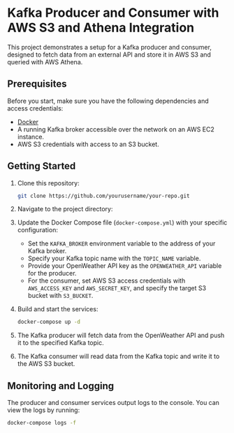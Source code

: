 # Kafka Producer and Consumer with AWS S3 and Athena Integration

This project demonstrates a setup for a Kafka producer and consumer, designed to fetch data from an external API and store it in AWS S3 and queried with AWS Athena.

## Prerequisites

Before you start, make sure you have the following dependencies and access credentials:

- [Docker](https://www.docker.com/get-started)
- A running Kafka broker accessible over the network on an AWS EC2 instance.
- AWS S3 credentials with access to an S3 bucket.

## Getting Started

1. Clone this repository:

   ```bash
   git clone https://github.com/yourusername/your-repo.git
   ```

2. Navigate to the project directory:

3. Update the Docker Compose file (`docker-compose.yml`) with your specific configuration:

   - Set the `KAFKA_BROKER` environment variable to the address of your Kafka broker.
   - Specify your Kafka topic name with the `TOPIC_NAME` variable.
   - Provide your OpenWeather API key as the `OPENWEATHER_API` variable for the producer.
   - For the consumer, set AWS S3 access credentials with `AWS_ACCESS_KEY` and `AWS_SECRET_KEY`, and specify the target S3 bucket with `S3_BUCKET`.

4. Build and start the services:

   ```bash
   docker-compose up -d
   ```

5. The Kafka producer will fetch data from the OpenWeather API and push it to the specified Kafka topic.

6. The Kafka consumer will read data from the Kafka topic and write it to the AWS S3 bucket.

## Monitoring and Logging

The producer and consumer services output logs to the console. You can view the logs by running:

```bash
docker-compose logs -f
```
